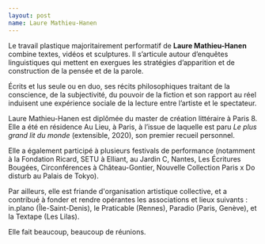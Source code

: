 ```yaml
---
layout: post
name: Laure Mathieu-Hanen
---
```

Le travail plastique majoritairement performatif de **Laure Mathieu-Hanen** combine textes, vidéos et sculptures. Il s’articule autour d’enquêtes linguistiques qui mettent en exergues les stratégies d’apparition et de construction de la pensée et de la parole. 

Écrits et lus seule ou en duo, ses récits philosophiques traitant de la conscience, de la subjectivité, du pouvoir de la fiction et son rapport au réel induisent une expérience sociale de la lecture entre l’artiste et le spectateur.

Laure Mathieu-Hanen est diplômée du master de création littéraire à Paris 8. Elle a été en résidence Au Lieu, à Paris, à l’issue de laquelle est paru *Le plus grand lit du monde* (extensible, 2020), son premier recueil personnel. 

Elle a également participé à plusieurs festivals de performance (notamment à la Fondation Ricard, SETU à Elliant, au Jardin C, Nantes, Les Écritures Bougées, Circonférences à Château-Gontier, Nouvelle Collection Paris x Do disturb au Palais de Tokyo). 

Par ailleurs, elle est friande d'organisation artistique collective, et a contribué à fonder et rendre opérantes les associations et lieux suivants : in.plano (Île-Saint-Denis), le Praticable (Rennes), Paradio (Paris, Genève), et la Textape (Les Lilas). 

Elle fait beaucoup, beaucoup de réunions.